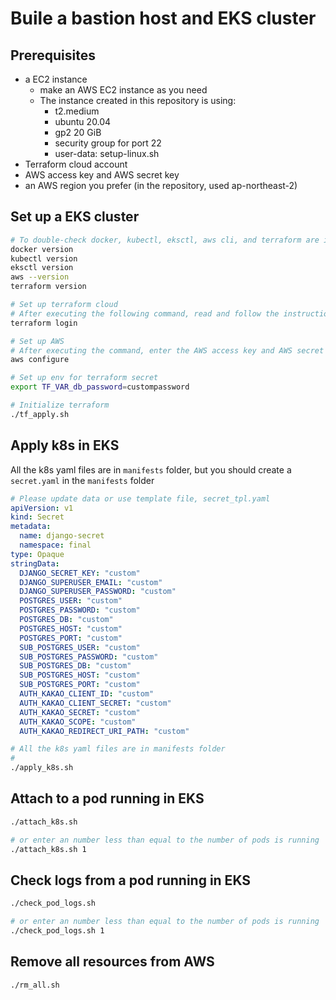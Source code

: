 # Buile a bastion host and EKS cluster

## Prerequisites
* a EC2 instance
    - make an AWS EC2 instance as you need
    - The instance created in this repository is using:
        * t2.medium
        * ubuntu 20.04
        * gp2 20 GiB
        * security group for port 22
        * user-data: setup-linux.sh
* Terraform cloud account
* AWS access key and AWS secret key
* an AWS region you prefer (in the repository, used ap-northeast-2)

## Set up a EKS cluster
```bash
# To double-check docker, kubectl, eksctl, aws cli, and terraform are installed well
docker version
kubectl version
eksctl version
aws --version
terraform version

# Set up terraform cloud
# After executing the following command, read and follow the instructions
terraform login

# Set up AWS
# After executing the command, enter the AWS access key and AWS secret key etc.
aws configure

# Set up env for terraform secret
export TF_VAR_db_password=custompassword

# Initialize terraform
./tf_apply.sh
```

## Apply k8s in EKS
All the k8s yaml files are in `manifests` folder, but you should create a `secret.yaml` in the `manifests` folder
```yaml
# Please update data or use template file, secret_tpl.yaml
apiVersion: v1
kind: Secret
metadata:
  name: django-secret
  namespace: final
type: Opaque
stringData:
  DJANGO_SECRET_KEY: "custom"
  DJANGO_SUPERUSER_EMAIL: "custom"
  DJANGO_SUPERUSER_PASSWORD: "custom"
  POSTGRES_USER: "custom"
  POSTGRES_PASSWORD: "custom"
  POSTGRES_DB: "custom"
  POSTGRES_HOST: "custom"
  POSTGRES_PORT: "custom"
  SUB_POSTGRES_USER: "custom"
  SUB_POSTGRES_PASSWORD: "custom"
  SUB_POSTGRES_DB: "custom"
  SUB_POSTGRES_HOST: "custom"
  SUB_POSTGRES_PORT: "custom"
  AUTH_KAKAO_CLIENT_ID: "custom"
  AUTH_KAKAO_CLIENT_SECRET: "custom"
  AUTH_KAKAO_SECRET: "custom"
  AUTH_KAKAO_SCOPE: "custom"
  AUTH_KAKAO_REDIRECT_URI_PATH: "custom"
```

```bash
# All the k8s yaml files are in manifests folder
# 
./apply_k8s.sh
```

## Attach to a pod running in EKS
```bash
./attach_k8s.sh

# or enter an number less than equal to the number of pods is running
./attach_k8s.sh 1
```

## Check logs from a pod running in EKS
```bash
./check_pod_logs.sh

# or enter an number less than equal to the number of pods is running
./check_pod_logs.sh 1
```

## Remove all resources from AWS
```
./rm_all.sh
```
